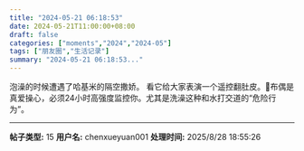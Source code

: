 ```yaml
---
title: "2024-05-21 06:18:53"
date: 2024-05-21T11:00:00+08:00
draft: false
categories: ["moments","2024","2024-05"]
tags: ["朋友圈","生活记录"]
summary: "2024-05-21 06:18:53..."
---
```


泡澡的时候遭遇了哈基米的隔空撒娇。
看它​给大家表演一个遥控翻肚皮。🥰
​布偶是真爱操心，必须24小时高强度监控你。
​尤其是洗澡这种和水打交道的“危险行为”。

---

**帖子类型:** 15
**用户名:** chenxueyuan001
**处理时间:** 2025/8/28 18:55:26